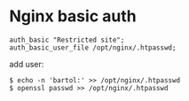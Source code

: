 # Nginx basic auth

	auth_basic "Restricted site";
	auth_basic_user_file /opt/nginx/.htpasswd;

add user:

	$ echo -n 'bartol:' >> /opt/nginx/.htpasswd
	$ openssl passwd >> /opt/nginx/.htpasswd